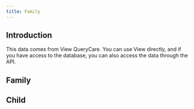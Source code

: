 ```yaml
---
title: Family
---
```


## Introduction

This data comes from View QueryCare. You can use View directly, and if you have access to the database, you can also access the data through the API.

## Family
<dsgrid class="not-prose mb-4"></dsgrid>

## Child
<dsgrid :dataSource="children" class="not-prose mb-4" ></dsgrid>
        